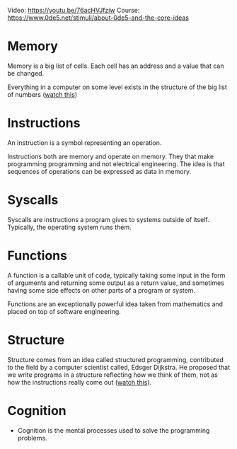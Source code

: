 Video: https://youtu.be/76acHVJfziw
Course: https://www.0de5.net/stimuli/about-0de5-and-the-core-ideas

# Memory

Memory is a big list of cells. Each cell has an address and a value that can be changed.

Everything in a computer on some level exists in the structure of the big list of numbers ([watch this](https://youtu.be/76acHVJfziw?t=1084))

# Instructions

An instruction is a symbol representing an operation.

Instructions both are memory and operate on memory. They that make programming programming and not electrical engineering. The idea is that sequences of operations can be expressed as data in memory.

# Syscalls

Syscalls are instructions a program gives to systems outside of itself. Typically, the operating system runs them.

# Functions

A function is a callable unit of code, typically taking some input in the form of arguments and returning some output as a return value, and sometimes having some side effects on other parts of a program or system.

Functions are an exceptionally powerful idea taken from mathematics and placed on top of software engineering.

# Structure

Structure comes from an idea called structured programming, contributed to the field by a computer scientist called, Edsger Dijkstra. He proposed that we write programs in a structure reflecting how we think of them, not as how the instructions really come out ([watch this](https://youtu.be/76acHVJfziw?t=2041)).

# Cognition

- Cognition is the mental processes used to solve the programming problems.
